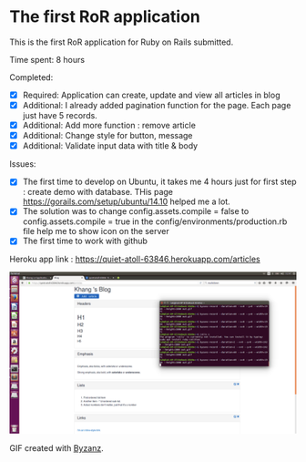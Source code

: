 # The first RoR application

This is the first RoR application for Ruby on Rails submitted.

Time spent: 8 hours

Completed:

* [x] Required: Application can create, update and view all articles in blog
* [x] Additional: I already added pagination function for the page. Each page just have 5 records. 
* [x] Additional: Add more function : remove article
* [x] Additional: Change style for button, message
* [x] Additional: Validate input data with title & body

Issues:

* [x] The first time to develop on Ubuntu, it takes me 4 hours just for first step : create demo with database. THis page https://gorails.com/setup/ubuntu/14.10 helped me a lot.
* [x] The solution was to change config.assets.compile = false to config.assets.compile = true in the config/environments/production.rb file help me to show icon on the server
* [x] The first time to work with github

Heroku app link : https://quiet-atoll-63846.herokuapp.com/articles

![Video Walkthrough](out.gif)

GIF created with [Byzanz](https://wiki.ubuntu.com/CreatingScreencasts).
